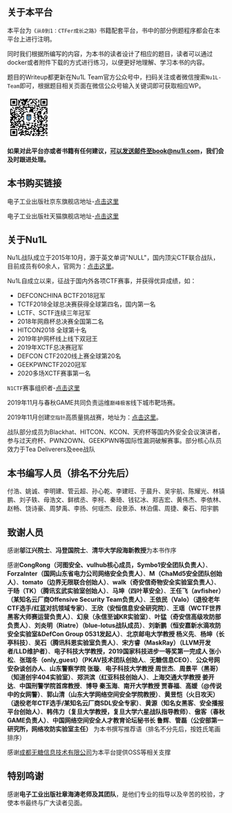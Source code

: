## 关于本平台

本平台为`《从0到1：CTFer成长之路》`书籍配套平台，书中的部分例题程序都会在本平台上进行注明。

同时我们根据所编写的内容，为本书的读者设计了相应的题目，读者可以通过docker或者附件下载的方式进行练习，以便更好地理解、学习本书的内容。

题目的Writeup都更新在Nu1L Team官方公众号中，扫码关注或者微信搜索`Nu1L-Team`即可，根据题目相关页面在微信公众号输入关键词即可获取相应WP。

<img src="./qr.jpg" width=100px/>

**如果对此平台亦或者书籍有任何建议，可以发送邮件至book@nu1l.com，我们会及时跟进处理。**

## 本书购买链接

电子工业出版社京东旗舰店地址-[点击这里](https://item.jd.com/10020272791113.html)

电子工业出版社天猫旗舰店地址-[点击这里](https://detail.tmall.com/item.htm?id=625108182109)

## 关于Nu1L

Nu1L战队成立于2015年10月，源于英文单词"NULL"，国内顶尖CTF联合战队，目前成员有60余人，官网为：[点击这里](https://nu1l.com)。

Nu1L自成立以来，征战于国内外各项CTF赛事，并获得优异成绩，如：

- DEFCONCHINA BCTF2018冠军
- TCTF2018全球总决赛获得全球第四名，国内第一名
- LCTF、SCTF连续三年冠军
- 2018年网鼎杯总决赛全国第二名
- HITCON2018 全球第十名
- 2019年护网杯线上线下双冠王
- 2019年XCTF总决赛冠军
- DEFCON CTF2020线上赛全球第20名
- GEEKPWNCTF2020冠军
- 2020多场XCTF赛事第一名

`N1CTF`赛事组织者-[点击这里](https://ctftime.org/ctf/240)

2019年11月与春秋GAME共同负责运维`巅峰极客`线下城市靶场赛。

2019年11月创建`空指针`高质量挑战赛，地址为：[点击这里](https://www.npointer.cn)。

战队部分成员为Blackhat、HITCON、KCON、天府杯等国内外安全会议演讲者，参与过天府杯、PWN2OWN、GEEKPWN等国际性漏洞破解赛事。部分核心队员效力于Tea Deliverers及eee战队

## 本书编写人员（排名不分先后）

付浩、姚诚、李明建、管云超、孙心乾、李建旺、于晨升、吴宇航、陈耀光、林镇鹏、刘子轶、母浩文、鲜槟丞、李柯、秦琦、钱钇冰、郑吉宏、黄伟杰、李依林、赵畅、饶诗豪、周梦禹、李扬、何瑶杰、段景添、林泊儒、周捷、秦石、阳宇鹏

## 致谢人员

感谢**邬江兴院士**、**冯登国院士**、**清华大学段海新教授**为本书作序

感谢**CongRong（河图安全、vulhub核心成员，Symbo1安全团队负责人）**、**ForzaInter（国网山东省电力公司网络安全负责人）**、**M（ChaMd5安全团队创始人）**、**tomato（边界无限联合创始人）**、**walk（奇安信奇物安全实验室负责人）**、**于旸（TK）（腾讯玄武实验室创始人）**、**马坤（四叶草安全）**、**王任飞（avfisher）（某知名云厂商Offensive Security Team负责人）**、**王依民（Valo）（退役老年CTF选手/红蓝对抗领域专家）**、**王欣（安恒信息安全研究院）**、**王瑶（WCTF世界黑客大师赛运营负责人）**、**幻泉（永信至诚KR实验室）**、**叶猛（奇安信高级攻防部负责人）**、**刘炎明（Riatre）（blue-lotus战队成员）**、**刘新鹏（恒安嘉新水滴攻防安全实验室&DefCon Group 0531发起人）**、**北京邮电大学教授  杨义先**、**杨坤（长亭科技）**、**吴石（腾讯科恩实验室负责人）**、**宋方睿（MaskRay）（LLVM开发者/LLD维护者）**、**电子科技大学教授，2019国家科技进步一等奖第一完成人  张小松**、**张瑞冬（only_guest）（PKAV技术团队创始人**、**无糖信息CEO）**、**公众号网安杂谈创办人**、**山东警察学院  张璇**、**电子科技大学教授  周世杰**、**周景平（黑哥）（知道创宇404实验室）**、**郑洪滨（红亚科技创始人）**、**上海交通大学教授  姜开达**、**中国刑警学院首席教授**、**博导  秦玉海**、**南开大学教授  贾春福**、**高媛（@传说中的女网警）**、**郭山清（山东大学网络空间安全学院教授）**、**黄昱恺（火日攻天）（退役老年CTF选手/某知名云厂商SDL安全专家）**、**黄源（知名女黑客**、**安全播报平台创始人）**、**韩伟力（复旦大学教授，复旦大学六星战队指导教师）**、**傲客（春秋GAME负责人）**、**中国网络空间安全人才教育论坛秘书长  鲁辉**、**管磊（公安部第一研究所，网络攻防实验室主任）** 为本书撰写推荐语（排名不分先后，按姓氏笔画排序）

感谢[成都无糖信息技术有限公司](https://www.nosugartech.com/admin.html)为本平台提供OSS等相关支撑

## 特别鸣谢

感谢**电子工业出版社章海涛老师及其团队**，是他们专业的指导以及辛苦的校验，才使本书最终与广大读者见面。
